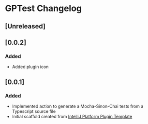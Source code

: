# GPTest Changelog

## [Unreleased]

## [0.0.2]
### Added
- Added plugin icon

## [0.0.1]
### Added
- Implemented action to generate a Mocha-Sinon-Chai tests from a Typescript source file
- Initial scaffold created from [IntelliJ Platform Plugin Template](https://github.com/JetBrains/intellij-platform-plugin-template)
